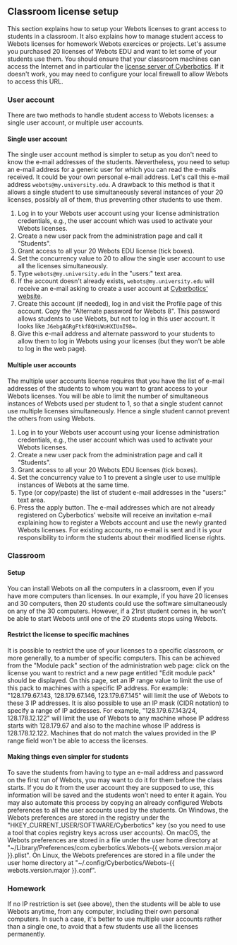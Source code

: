 ## Classroom license setup

This section explains how to setup your Webots licenses to grant access to students in a classroom.
It also explains how to manage student access to Webots licenses for homework Webots exercices or projects.
Let's assume you purchased 20 licenses of Webots EDU and want to let some of your students use them.
You should ensure that your classroom machines can access the Internet and in particular the [license server of Cyberbotics](https://www.cyberbotics.com/license).
If it doesn't work, you may need to configure your local firewall to allow Webots to access this URL.

### User account

There are two methods to handle student access to Webots licenses: a single user account, or multiple user accounts.

#### Single user account

The single user account method is simpler to setup as you don't need to know the e-mail addresses of the students.
Nevertheless, you need to setup an e-mail address for a generic user for which you can read the e-mails received.
It could be your own personal e-mail address.
Let's call this e-mail address `webots@my.university.edu`.
A drawback to this method is that it allows a single student to use simultaneously several instances of your 20 licenses, possibly all of them, thus preventing other students to use them.

1. Log in to your Webots user account using your license administration
credentials, e.g., the user account which was used to activate your Webots
licenses.
2. Create a new user pack from the administration page and call it "Students".
3. Grant access to all your 20 Webots EDU license (tick boxes).
4. Set the concurrency value to 20 to allow the single user account to use all the
licenses simultaneously.
5. Type `webots@my.university.edu` in the "users:" text area.
6. If the account doesn't already exists, `webots@my.university.edu` will receive
an e-mail asking to create a user account at [Cyberbotics' website](https://www.cyberbotics.com).
7. Create this account (if needed), log in and visit the Profile page of this
account. Copy the "Alternate password for Webots 8". This password allows
students to use Webots, but not to log in this user account. It looks like
`J6ebgAGRgFtkf8QHiWoHXIUnI98=`.
8. Give this e-mail address and alternate password to your students to allow them
to log in Webots using your licenses (but they won't be able to log in the web
page).

#### Multiple user accounts

The multiple user accounts license requires that you have the list of e-mail addresses of the students to whom you want to grant access to your Webots licenses.
You will be able to limit the number of simultaneous instances of Webots used per student to 1, so that a single student cannot use multiple licenses simultaneously.
Hence a single student cannot prevent the others from using Webots.

1. Log in to your Webots user account using your license administration
credentials, e.g., the user account which was used to activate your Webots
licenses.
2. Create a new user pack from the administration page and call it "Students".
3. Grant access to all your 20 Webots EDU licenses (tick boxes).
4. Set the concurrency value to 1 to prevent a single user to use multiple
instances of Webots at the same time.
5. Type (or copy/paste) the list of student e-mail addresses in the "users:" text
area.
6. Press the apply button. The e-mail addresses which are not already registered on
Cyberbotics' website will receive an invitation e-mail explaining how to
register a Webots account and use the newly granted Webots licenses. For
existing accounts, no e-mail is sent and it is your responsibility to inform the
students about their modified license rights.

### Classroom

#### Setup

You can install Webots on all the computers in a classroom, even if you have more computers than licenses.
In our example, if you have 20 licenses and 30 computers, then 20 students could use the software simultaneously on any of the 30 computers.
However, if a 21rst student comes in, he won't be able to start Webots until one of the 20 students stops using Webots.

#### Restrict the license to specific machines

It is possible to restrict the use of your licenses to a specific classroom, or more generally, to a number of specific computers.
This can be achieved from the "Module pack" section of the administration web page: click on the license you want to restrict and a new page entitled "Edit module pack" should be displayed.
On this page, set an IP range value to limit the use of this pack to machines with a specific IP address.
For example: "128.179.67.143, 128.179.67.146, 123.179.67.145" will limit the use of Webots to these 3 IP addresses.
It is also possible to use an IP mask (CIDR notation) to specify a range of IP addresses.
For example, "128.179.67.143/24, 128.178.12.122" will limit the use of Webots to any machine whose IP address starts with 128.179.67 and also to the machine whose IP address is 128.178.12.122.
Machines that do not match the values provided in the IP range field won't be able to access the licenses.

#### Making things even simpler for students

To save the students from having to type an e-mail address and password on the first run of Webots, you may want to do it for them before the class starts.
If you do it from the user account they are supposed to use, this information will be saved and the students won't need to enter it again.
You may also automate this process by copying an already configured Webots preferences to all the user accounts used by the students.
On Windows, the Webots preferences are stored in the registry under the "HKEY\_CURRENT\_USER/SOFTWARE/Cyberbotics" key (so you need to use a tool that copies registry keys across user accounts).
On macOS, the Webots preferences are stored in a file under the user home directory at "~/Library/Preferences/com.cyberbotics.Webots-{{ webots.version.major }}.plist".
On Linux, the Webots preferences are stored in a file under the user home directory at "~/.config/Cyberbotics/Webots-{{ webots.version.major }}.conf".

### Homework

If no IP restriction is set (see above), then the students will be able to use Webots anytime, from any computer, including their own personal computers.
In such a case, it's better to use multiple user accounts rather than a single one, to avoid that a few students use all the licenses permanently.
